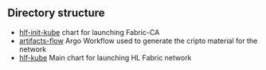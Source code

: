 ## Directory structure

* [hlf-init-kube](hlf-init-kube) chart for launching Fabric-CA
* [artifacts-flow](artifacts-flow) Argo Workflow used to generate the cripto material for the network
* [hlf-kube](hlf-kube) Main chart for launching HL Fabric network
